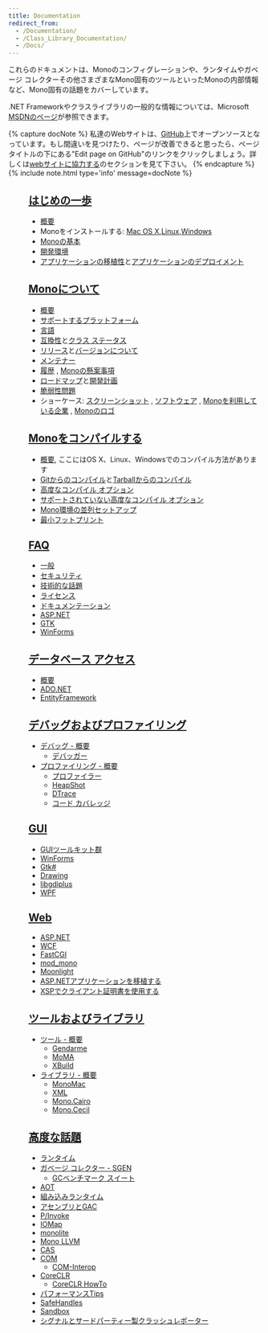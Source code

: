 ```yaml
---
title: Documentation
redirect_from:
  - /Documentation/
  - /Class_Library_Documentation/
  - /Docs/
---
```


これらのドキュメントは、Monoのコンフィグレーションや、ランタイムやガベージ コレクターその他さまざまなMono固有のツールといったMonoの内部情報など、Mono固有の話題をカバーしています。

.NET Frameworkやクラスライブラリの一般的な情報については、Microsoft [MSDNのページ](http://msdn.microsoft.com/en-us/library/ff361664.aspx)が参照できます。

{% capture docNote %}
私達のWebサイトは、[GitHub](https://github.com/mono/website)上でオープンソースとなっています。もし間違いを見つけたり、ページが改善できると思ったら、ページ タイトルの下にある"Edit page on GitHub"のリンクをクリックしましょう。詳しくは[webサイトに協力する](https://github.com/mono/website#contributing-to-the-website)のセクションを見て下さい。
{% endcapture %}
{% include note.html type='info' message=docNote %}

<dl class="accordion" data-accordion>
    <dd class="accordion-navigation">
        <a class="panel" href="#getting-started"><h2>はじめの一歩</h2></a>
        <div id="getting-started" class="content panel active">
            <ul class="disc">
                <li><a href="/docs/getting-started">概要</a></li>
                <li>Monoをインストールする: <a href="/docs/getting-started/install/mac/">Mac OS X</a>,<a href="/docs/getting-started/install/linux/">Linux</a>,<a href="/docs/getting-started/install/windows/">Windows</a></li>
                <li><a href="/docs/getting-started/mono-basics/">Monoの基本</a></li>
                <li><a href="/docs/getting-started/development-environments/">開発環境</a> </li>
                <li><a href="/docs/getting-started/application-portability/">アプリケーションの移植性</a>と<a href="/docs/getting-started/application-deployment/">アプリケーションのデプロイメント</a></li>
            </ul>
        </div>
    </dd>

   <dd class="accordion-navigation">
        <a class="panel" href="#about-mono"><h2>Monoについて</h2></a>
        <div id="about-mono" class="content panel ">
            <ul class="disc">
                <li><a href="/docs/about-mono/">概要</a></li>
                <li><a href="/docs/about-mono/supported-platforms/">サポートするプラットフォーム</a></li>
                <li><a href="/docs/about-mono/languages/">言語</a></li>
                <li><a href="/docs/about-mono/compatibility/">互換性</a>と<a href="/docs/about-mono/class-status/">クラス ステータス</a></li>
                <li><a href="/docs/about-mono/releases/">リリース</a>と<a href="/docs/about-mono/versioning/">バージョンについて</a></li>
                <li><a href="/docs/about-mono/maintainers/">メンテナー</a></li>
                <li><a href="/docs/about-mono/history/">履歴</a> , <a href="/docs/about-mono/concerns-about-mono/">Monoの懸案事項</a></li>
                <li><a href="/docs/about-mono/roadmap/">ロードマップ</a>と<a href="/docs/about-mono/plans/">開発計画</a></li>
                <li><a href="/docs/about-mono/vulnerabilities/">脆弱性問題</a></li>
                <li>ショーケース: <a href="/docs/about-mono/showcase/screenshots/">スクリーンショット</a> , <a href="/docs/about-mono/showcase/software/">ソフトウェア</a> , <a href="/docs/about-mono/showcase/companies-using-mono/">Monoを利用している企業</a> , <a href="/docs/about-mono/logos/">Monoのロゴ</a></li>
            </ul>
        </div>
    </dd>

   <dd class="accordion-navigation">
        <a class="panel" href="#compiling-mono"><h2>Monoをコンパイルする</h2></a>
        <div id="compiling-mono" class="content panel ">
            <ul class="disc">
                <li><a href="/docs/compiling-mono/">概要</a>, ここにはOS X、Linux、Windowsでのコンパイル方法があります</li>
                <li><a href="/docs/compiling-mono/compiling-from-git/">Gitからのコンパイル</a>と<a href="/docs/compiling-mono/compiling-from-tarball/">Tarballからのコンパイル</a></li>
                <li><a href="/docs/compiling-mono/advanced-mono-compile-options/">高度なコンパイル オプション</a></li>
                <li><a href="/docs/compiling-mono/unsupported-advanced-compile-options/">サポートされていない高度なコンパイル オプション</a></li>
                <li><a href="/docs/compiling-mono/parallel-mono-environments/">Mono環境の並列セットアップ</a></li>
                <li><a href="/docs/compiling-mono/small-footprint/">最小フットプリント</a></li>
            </ul>
        </div>
    </dd>

   <dd class="accordion-navigation">
        <a class="panel" href="#faq"><h2>FAQ</h2></a>
        <div id="faq" class="content panel ">
            <ul class="disc">
                  <li><a href="/docs/faq/general/">一般</a></li>
                  <li><a href="/docs/faq/security/">セキュリティ</a></li>
                  <li><a href="/docs/faq/technical/">技術的な話題</a></li>
                  <li><a href="/docs/faq/licensing/">ライセンス</a></li>
                  <li><a href="/docs/faq/documentation/">ドキュメンテーション</a></li>
                  <li><a href="/docs/faq/aspnet/">ASP.NET</a></li>
                  <li><a href="/docs/faq/gtk/">GTK</a></li>
                  <li><a href="/docs/faq/winforms/">WinForms</a></li>
            </ul>
        </div>
    </dd>

   <dd class="accordion-navigation">
        <a class="panel" href="#database-access"><h2>データベース アクセス</h2></a>
        <div id="database-access" class="content panel ">
            <ul class="disc">
                <li><a href="/docs/database-access/">概要</a></li>
                <li><a href="/docs/database-access/adonet/">ADO.NET</a></li>
                <li><a href="/docs/database-access/entityframework/">EntityFramework</a></li>
            </ul>
        </div>
    </dd>

   <dd class="accordion-navigation">
        <a class="panel" href="#debug-and-profile"><h2>デバッグおよびプロファイリング</h2></a>
        <div id="debug-and-profile" class="content panel ">
            <ul class="disc">
                <li><a href="/docs/debug+profile/debug/">デバッグ - 概要</a>
                    <ul>
                        <li><a href="/docs/debug+profile/debug/debugger/">デバッガー</a></li>
                    </ul>
                </li>
                <li><a href="/docs/debug+profile/profile/">プロファイリング - 概要</a>
                    <ul>
                        <li><a href="/docs/debug+profile/profile/profiler/">プロファイラー</a></li>
                        <li><a href="/docs/debug+profile/profile/heapshot/">HeapShot</a></li>
                        <li><a href="/docs/debug+profile/profile/dtrace/">DTrace</a></li>
                        <li><a href="/docs/debug+profile/profile/code-coverage/">コード カバレッジ</a></li>
                    </ul>
                </li>
            </ul>
        </div>
   </dd>

   <dd class="accordion-navigation">
        <a class="panel" href="#gui"><h2>GUI</h2></a>
        <div id="gui" class="content panel ">
            <ul class="disc">
                <li><a href="/docs/gui/gui-toolkits/">GUIツールキット群</a></li>
                <li><a href="/docs/gui/winforms/">WinForms</a></li>
                <li><a href="/docs/gui/gtksharp/">Gtk#</a></li>
                <li><a href="/docs/gui/drawing/">Drawing</a></li>
                <li><a href="/docs/gui/libgdiplus/">libgdiplus</a></li>
                <li><a href="/docs/gui/wpf/">WPF</a></li>
            </ul>
        </div>
    </dd>

   <dd class="accordion-navigation">
        <a class="panel" href="#web"><h2>Web</h2></a>
        <div id="web" class="content panel ">
            <ul class="disc">
                <li><a href="/docs/web/aspnet/">ASP.NET</a></li>
                <li><a href="/docs/web/wcf/">WCF</a></li>
                <li><a href="/docs/web/fastcgi/">FastCGI</a></li>
                <li><a href="/docs/web/mod_mono/">mod_mono</a></li>
                <li><a href="/docs/web/moonlight/">Moonlight</a></li>
                <li><a href="/docs/web/porting-aspnet-applications/">ASP.NETアプリケーションを移植する</a></li>
                <li><a href="/docs/web/using-clientcertificates-with-xsp/">XSPでクライアント証明書を使用する</a></li>
            </ul>
        </div>
    </dd>

   <dd class="accordion-navigation">
        <a class="panel" href="#tools-and-libraries"><h2>ツールおよびライブラリ</h2></a>
        <div id="tools-and-libraries" class="content panel ">
            <ul class="disc">
                <li><a href="/docs/tools+libraries/tools/">ツール - 概要</a>
                    <ul>
                        <li><a href="/docs/tools+libraries/tools/gendarme/">Gendarme</a></li>
                        <li><a href="/docs/tools+libraries/tools/moma/">MoMA</a></li>
                        <li><a href="/docs/tools+libraries/tools/xbuild/">XBuild</a></li>
                    </ul>
                </li>
                <li><a href="/docs/tools+libraries/libraries/">ライブラリ - 概要</a>
                   <ul>
                      <li><a href="/docs/tools+libraries/libraries/monomac/">MonoMac</a></li>
                      <li><a href="/docs/tools+libraries/libraries/xml/">XML</a></li>
                      <li><a href="/docs/tools+libraries/libraries/Mono.Cairo/">Mono.Cairo</a></li>
                      <li><a href="/docs/tools+libraries/libraries/Mono.Cecil/">Mono.Cecil</a></li>
                   </ul>
                </li>
            </ul>
        </div>
    </dd>

   <dd class="accordion-navigation">
        <a class="panel" href="#advanced-topics"><h2>高度な話題</h2></a>
        <div id="advanced-topics" class="content panel ">
            <ul class="disc">
                <li><a href="/docs/advanced/runtime/">ランタイム</a></li>
                <li><a href="/docs/advanced/garbage-collector/sgen/">ガベージ コレクター - SGEN</a>
                    <ul>
                        <li><a href="/docs/advanced/garbage-collector/benchmark-suite/">GCベンチマーク スイート</a></li>
                    </ul>
                </li>
                <li><a href="/docs/advanced/aot/">AOT</a></li>
                <li><a href="/docs/advanced/embedding/">組み込みランタイム</a></li>
                <li><a href="/docs/advanced/assemblies-and-the-gac/">アセンブリとGAC</a></li>
                <li><a href="/docs/advanced/pinvoke/">P/Invoke</a></li>
                <li><a href="/docs/advanced/iomap/">IOMap</a></li>
                <li><a href="/docs/advanced/monolite/">monolite</a></li>
                <li><a href="/docs/advanced/mono-llvm/">Mono LLVM</a></li>
                <li><a href="/docs/advanced/cas/">CAS</a></li>
                <li><a href="/docs/advanced/com/">COM</a>
                    <ul>
                        <li><a href="/docs/advanced/com-interop/">COM-Interop</a></li>
                    </ul>
                </li>
                <li><a href="/docs/advanced/coreclr/">CoreCLR</a>
                    <ul>
                        <li><a href="/docs/advanced/coreclr-howto/">CoreCLR HowTo</a></li>
                    </ul>
                </li>
                <li><a href="/docs/advanced/performance-tips/">パフォーマンスTips</a></li>
                <li><a href="/docs/advanced/safehandles/">SafeHandles</a></li>
                <li><a href="/docs/advanced/sandbox/">Sandbox</a></li>
                <li><a href="/docs/advanced/signals/">シグナルとサードパーティー製クラッシュレポーター</a></li>
            </ul>
        </div>
    </dd>
</dl>
